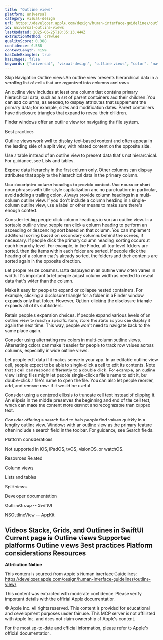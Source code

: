 ```yaml
---
title: "Outline views"
platform: universal
category: visual-design
url: https://developer.apple.com/design/human-interface-guidelines/outline-views
id: universal-outline-views
lastUpdated: 2025-06-25T18:35:13.444Z
extractionMethod: crawlee
qualityScore: 0.388
confidence: 0.588
contentLength: 4159
hasCodeExamples: true
hasImages: false
keywords: ["universal", "visual-design", "outline views", "color", "navigation", "system", "ios", "ipad", "watchos", "tvos"]
---
```

Skip Navigation
Outline views
An outline view presents hierarchical data in a scrolling list of cells that are organized into columns and rows.

An outline view includes at least one column that contains primary hierarchical data, such as a set of parent containers and their children. You can add columns, as needed, to display attributes that supplement the primary data; for example, sizes and modification dates. Parent containers have disclosure triangles that expand to reveal their children.

Finder windows offer an outline view for navigating the file system.

Best practices

Outline views work well to display text-based content and often appear in the leading side of a split view, with related content on the opposite side.

Use a table instead of an outline view to present data that's not hierarchical. For guidance, see Lists and tables.

Expose data hierarchy in the first column only. Other columns can display attributes that apply to the hierarchical data in the primary column.

Use descriptive column headings to provide context. Use nouns or short noun phrases with title-style capitalization and no punctuation; in particular, avoid adding a trailing colon. Always provide column headings in a multi-column outline view. If you don't include a column heading in a single-column outline view, use a label or other means to make sure there's enough context.

Consider letting people click column headings to sort an outline view. In a sortable outline view, people can click a column heading to perform an ascending or descending sort based on that column. You can implement additional sorting based on secondary columns behind the scenes, if necessary. If people click the primary column heading, sorting occurs at each hierarchy level. For example, in the Finder, all top-level folders are sorted, then the items within each folder are sorted. If people click the heading of a column that's already sorted, the folders and their contents are sorted again in the opposite direction.

Let people resize columns. Data displayed in an outline view often varies in width. It's important to let people adjust column width as needed to reveal data that's wider than the column.

Make it easy for people to expand or collapse nested containers. For example, clicking a disclosure triangle for a folder in a Finder window expands only that folder. However, Option-clicking the disclosure triangle expands all of its subfolders.

Retain people's expansion choices. If people expand various levels of an outline view to reach a specific item, store the state so you can display it again the next time. This way, people won't need to navigate back to the same place again.

Consider using alternating row colors in multi-column outline views. Alternating colors can make it easier for people to track row values across columns, especially in wide outline views.

Let people edit data if it makes sense in your app. In an editable outline view cell, people expect to be able to single-click a cell to edit its contents. Note that a cell can respond differently to a double click. For example, an outline view listing files might let people single-click a file's name to edit it, but double-click a file's name to open the file. You can also let people reorder, add, and remove rows if it would be useful.

Consider using a centered ellipsis to truncate cell text instead of clipping it. An ellipsis in the middle preserves the beginning and end of the cell text, which can make the content more distinct and recognizable than clipped text.

Consider offering a search field to help people find values quickly in a lengthy outline view. Windows with an outline view as the primary feature often include a search field in the toolbar. For guidance, see Search fields.

Platform considerations

Not supported in iOS, iPadOS, tvOS, visionOS, or watchOS.

Resources
Related

Column views

Lists and tables

Split views

Developer documentation

OutlineGroup -- SwiftUI

NSOutlineView -- AppKit

Videos
Stacks, Grids, and Outlines in SwiftUI
Current page is Outline views
Supported platforms
Outline views
Best practices
Platform considerations
Resources
---

**Attribution Notice**

This content is sourced from Apple's Human Interface Guidelines: https://developer.apple.com/design/human-interface-guidelines/outline-views

This content was extracted with moderate confidence. Please verify important details with the official Apple documentation.

© Apple Inc. All rights reserved. This content is provided for educational and development purposes under fair use. This MCP server is not affiliated with Apple Inc. and does not claim ownership of Apple's content.

For the most up-to-date and official information, please refer to Apple's official documentation.
